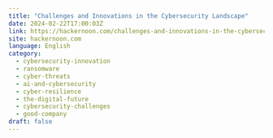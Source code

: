 ```yaml
---
title: "Challenges and Innovations in the Cybersecurity Landscape"
date: 2024-02-22T17:00:03Z
link: https://hackernoon.com/challenges-and-innovations-in-the-cybersecurity-landscape?source=rss&utm_medium=RSS&utm_source=news.12bit.vn
site: hackernoon.com
language: English
category:
  - cybersecurity-innovation
  - ransomware
  - cyber-threats
  - ai-and-cybersecurity
  - cyber-resilience
  - the-digital-future
  - cybersecurity-challenges
  - good-company
draft: false
---
```

